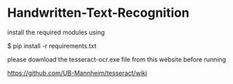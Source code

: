# Handwritten-Text-Recognition

install the required modules using 

$ pip install -r requirements.txt

please download the tesseract-ocr.exe file from this website before running

https://github.com/UB-Mannheim/tesseract/wiki
